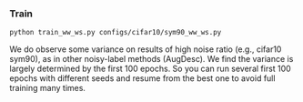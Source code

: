 ### Train
```
python train_ww_ws.py configs/cifar10/sym90_ww_ws.py
```
We do observe some variance on results of high noise ratio (e.g., cifar10 sym90), as in other noisy-label methods (AugDesc). 
We find the variance is largely determined by the first 100 epochs. 
So you can run several first 100 epochs with different seeds and resume from the best one to avoid full training many times.